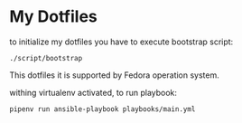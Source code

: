 # My Dotfiles

to initialize my dotfiles you have to execute bootstrap script:

`./script/bootstrap`

This dotfiles it is supported by Fedora operation system.

withing virtualenv activated, to run playbook:

`pipenv run ansible-playbook playbooks/main.yml`

